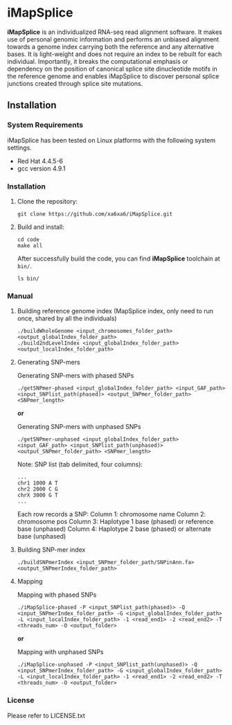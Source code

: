 # iMapSplice
__iMapSplice__ is an individualized RNA-seq read alignment software. It makes use of personal genomic information and performs an unbiased alignment towards a genome index carrying both the reference and any alternative bases. It is light-weight and does not require an index to be rebuilt for each individual. Importantly, it breaks the computational emphasis or dependency on the position of canonical splice site dinucleotide motifs in the reference genome and enables iMapSplice to discover personal splice junctions created through splice site mutations.

## Installation

### System Requirements
iMapSplice has been tested on Linux platforms with the following system settings.
  * Red Hat 4.4.5-6
  * gcc version 4.9.1

### Installation
1. Clone the repository:

    ```
    git clone https://github.com/xa6xa6/iMapSplice.git
    ```

2. Build and install:

    ```
    cd code
    make all
    ```

    After successfully build the code, you can find __iMapSplice__ toolchain at ``bin/``.

    ```
    ls bin/
    ```
    
### Manual
1. Building reference genome index (MapSplice index, only need to run once, shared by all the individuals)
    
    ```
    ./buildWholeGenome <input_chromosomes_folder_path> <output_globalIndex_folder_path>
    ./build2ndLevelIndex <input_globalIndex_folder_path> <output_localIndex_folder_path>
    ```
    
2. Generating SNP-mers
   
    Generating SNP-mers with phased SNPs
    
    ```
    ./getSNPmer-phased <input_globalIndex_folder_path> <input_GAF_path> <input_SNPlist_path(phased)> <output_SNPmer_folder_path> <SNPmer_length>
    ```    
    
    __or__
    
    Generating SNP-mers with unphased SNPs
    
    ```
    ./getSNPmer-unphased <input_globalIndex_folder_path> <input_GAF_path> <input_SNPlist_path(unphased)> <output_SNPmer_folder_path> <SNPmer_length>
    ```    
       
    Note: SNP list (tab delimited, four columns):
    
    ```
    ...
    chr1 1000 A T
    chr2 2000 C G
    chrX 3000 G T 
    ...
    ```
    
    Each row records a SNP:
    Column 1: chromosome name
    Column 2: chromosome pos
    Column 3: Haplotype 1 base (phased) or reference base (unphased)
    Column 4: Haplotype 2 base (phased) or alternate base (unphased)
    
 3. Building SNP-mer index
    
    ```
    ./buildSNPmerIndex <input_SNPmer_folder_path/SNPinAnn.fa> <output_SNPmerIndex_folder_path> 
    ```
  
 4. Mapping
   
    Mapping with phased SNPs
    
    ```
    ./iMapSplice-phased -P <input_SNPlist_path(phased)> -Q <input_SNPmerIndex_folder_path> -G <input_globalIndex_folder_path> -L <input_localIndex_folder_path> -1 <read_end1> -2 <read_end2> -T <threads_num> -O <output_folder>
    ```
   
    __or__
   
    Mapping with unphased SNPs
   
    ```
    ./iMapSplice-unphased -P <input_SNPlist_path(unphased)> -Q <input_SNPmerIndex_folder_path> -G <input_globalIndex_folder_path> -L <input_localIndex_folder_path> -1 <read_end1> -2 <read_end2> -T <threads_num> -O <output_folder>
    ```
    
### License
Please refer to LICENSE.txt
